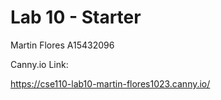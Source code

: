 # Lab 10 - Starter

Martin Flores 
A15432096


Canny.io Link: 

https://cse110-lab10-martin-flores1023.canny.io/


